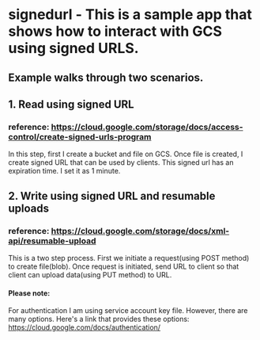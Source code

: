 # signedurl - This is a sample app that shows how to interact with GCS using signed URLS.
## Example walks through two scenarios. 
## 1. Read using signed URL 
### reference: https://cloud.google.com/storage/docs/access-control/create-signed-urls-program
In this step, first I create a bucket and file on GCS.
Once file is created, I create signed URL that can be used by clients.
This signed url has an expiration time. I set it as 1 minute.

## 2. Write using signed URL and resumable uploads 
### reference: https://cloud.google.com/storage/docs/xml-api/resumable-upload
This is a two step process. First we initiate a request(using POST method) to create file(blob). 
Once request is initiated, send URL to client so that client can upload data(using PUT method) to URL.



#### Please note: 
For authentication I am using service account key file. However, there are many options.
Here's a link that provides these options: https://cloud.google.com/docs/authentication/